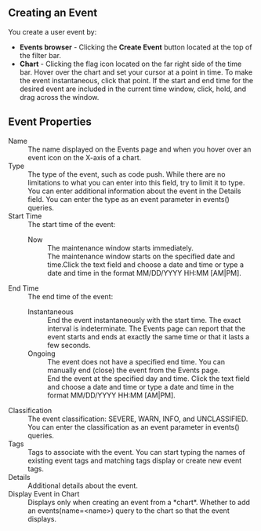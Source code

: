 ## Creating an Event

You create a user event by:
<ul>
<li><strong>Events browser</strong> - Clicking the <strong>Create Event</strong> button located at the top of the filter bar.</span></li>
<li><strong>Chart</strong> - Clicking the flag icon <i class="fa fa-flag"></i> located on the far right side of the time
bar. Hover over the chart and set your cursor at a point in time. To make the event instantaneous, click that point.
If the start and end time for the desired event are included in the current time window, click, hold, and drag across the window.</li>
</ul>

## Event Properties

<dl>
<dt>Name</dt>
<dd>The name displayed on the Events page and when you hover over an event icon on the X-axis of a chart.</dd>
<dt>Type</dt>
<dd>The type of the event, such as code push. While there are no limitations to what you can enter into this field, try to limit it to type. You can enter additional information about the event in the Details field.  You can enter the type as an event parameter in events() queries</a>.</dd>
<dt>Start Time</dt>
<dd>The start time of the event:
<dl><dt>Now</dt><dd>The maintenance window starts immediately.</dd>
<dt><i class="fa fa-calendar"></i></dt><dd>The maintenance window starts on the specified date and time.Click the text field and choose a date and time or type a date and time in the format MM/DD/YYYY HH:MM [AM|PM].</dd></dl></dd>
<dt>End Time</dt>
<dd>The end time of the event:
<dl>
<dt>Instantaneous</dt><dd>End the event instantaneously with the start time. The exact interval is indeterminate.
The Events page can report that the event starts and ends at exactly the same time or that it lasts a few seconds.</dd>
<dt>Ongoing</dt><dd>The event does not have a specified end time. You can manually end (close) the event from the Events page.</dd>
<dt><i class="fa fa-calendar"></i></dt><dd>End the event at the specified day and time. Click the text field and choose a date and time or type a date and time in the format MM/DD/YYYY HH:MM [AM|PM].</dd></dl>
<dt>Classification</dt>
<dd>The event classification: SEVERE, WARN, INFO, and UNCLASSIFIED. You can enter the classification as an event parameter in events() queries.</dd>
<dt>Tags</dt>
<dd>Tags to associate with the event. You can start typing the names of existing event tags and matching tags display or create new event tags.</dd>
<dt>Details</dt>
<dd>Additional details about the event.</dd>
<dt>Display Event in Chart</dt>
<dd>Displays only when creating an event from a *chart*. Whether to add an events(name=&lt;name&gt;) query to the chart so that the event displays.</dd>
</dl>
